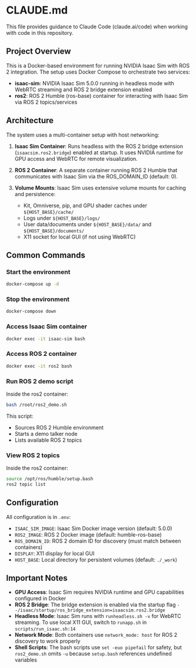 # CLAUDE.md

This file provides guidance to Claude Code (claude.ai/code) when working with code in this repository.

## Project Overview

This is a Docker-based environment for running NVIDIA Isaac Sim with ROS 2 integration. The setup uses Docker Compose to orchestrate two services:
- **isaac-sim**: NVIDIA Isaac Sim 5.0.0 running in headless mode with WebRTC streaming and ROS 2 bridge extension enabled
- **ros2**: ROS 2 Humble (ros-base) container for interacting with Isaac Sim via ROS 2 topics/services

## Architecture

The system uses a multi-container setup with host networking:

1. **Isaac Sim Container**: Runs headless with the ROS 2 bridge extension (`isaacsim.ros2.bridge`) enabled at startup. It uses NVIDIA runtime for GPU access and WebRTC for remote visualization.

2. **ROS 2 Container**: A separate container running ROS 2 Humble that communicates with Isaac Sim via the ROS_DOMAIN_ID (default: 0).

3. **Volume Mounts**: Isaac Sim uses extensive volume mounts for caching and persistence:
   - Kit, Omniverse, pip, and GPU shader caches under `${HOST_BASE}/cache/`
   - Logs under `${HOST_BASE}/logs/`
   - User data/documents under `${HOST_BASE}/data/` and `${HOST_BASE}/documents/`
   - X11 socket for local GUI (if not using WebRTC)

## Common Commands

### Start the environment
```bash
docker-compose up -d
```

### Stop the environment
```bash
docker-compose down
```

### Access Isaac Sim container
```bash
docker exec -it isaac-sim bash
```

### Access ROS 2 container
```bash
docker exec -it ros2 bash
```

### Run ROS 2 demo script
Inside the ros2 container:
```bash
bash /root/ros2_demo.sh
```

This script:
- Sources ROS 2 Humble environment
- Starts a demo talker node
- Lists available ROS 2 topics

### View ROS 2 topics
Inside the ros2 container:
```bash
source /opt/ros/humble/setup.bash
ros2 topic list
```

## Configuration

All configuration is in `.env`:
- `ISAAC_SIM_IMAGE`: Isaac Sim Docker image version (default: 5.0.0)
- `ROS2_IMAGE`: ROS 2 Docker image (default: humble-ros-base)
- `ROS_DOMAIN_ID`: ROS 2 domain ID for discovery (must match between containers)
- `DISPLAY`: X11 display for local GUI
- `HOST_BASE`: Local directory for persistent volumes (default: `./_work`)

## Important Notes

- **GPU Access**: Isaac Sim requires NVIDIA runtime and GPU capabilities configured in Docker
- **ROS 2 Bridge**: The bridge extension is enabled via the startup flag `--/isaac/startup/ros_bridge_extension=isaacsim.ros2.bridge`
- **Headless Mode**: Isaac Sim runs with `runheadless.sh -v` for WebRTC streaming. To use local X11 GUI, switch to `runapp.sh` in `scripts/run_isaac.sh:14`
- **Network Mode**: Both containers use `network_mode: host` for ROS 2 discovery to work properly
- **Shell Scripts**: The bash scripts use `set -euo pipefail` for safety, but `ros2_demo.sh` omits `-u` because `setup.bash` references undefined variables
